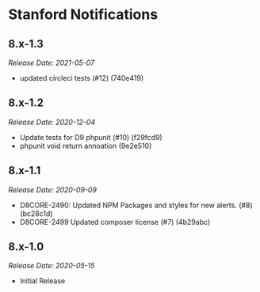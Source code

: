 # Stanford Notifications

8.x-1.3
--------------------------------------------------------------------------------
_Release Date: 2021-05-07_

- updated circleci tests (#12) (740e419)

8.x-1.2
--------------------------------------------------------------------------------
_Release Date: 2020-12-04_

- Update tests for D9 phpunit (#10) (f29fcd9)
- phpunit void return annoation (9e2e510)

8.x-1.1
--------------------------------------------------------------------------------
_Release Date: 2020-09-09_

- D8CORE-2490: Updated NPM Packages and styles for new alerts. (#8) (bc28c1d)
- D8CORE-2499 Updated composer license (#7) (4b29abc)

8.x-1.0
--------------------------------------------------------------------------------  
_Release Date: 2020-05-15_

- Initial Release
